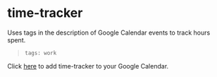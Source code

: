 # time-tracker

Uses tags in the description of Google Calendar events to track hours spent.

>``` tags: work ```

Click [here](http://www.google.com/calendar/render?gadgeturl=https://time-tracker-tags.googlecode.com/git/time-tracker-tags.xml) to add time-tracker to your Google Calendar.
